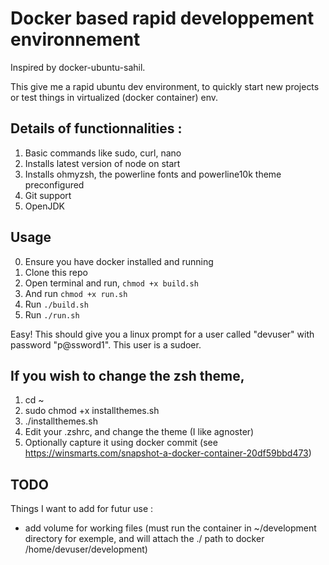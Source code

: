 # Docker based rapid developpement environnement

Inspired by docker-ubuntu-sahil.

This give me a rapid ubuntu dev environment, to quickly start new projects or test things in virtualized (docker container) env.

## Details of functionnalities :
1. Basic commands like sudo, curl, nano
2. Installs latest version of node on start
3. Installs ohmyzsh, the powerline fonts and powerline10k theme preconfigured
4. Git support
5. OpenJDK

## Usage
0. Ensure you have docker installed and running
1. Clone this repo
2. Open terminal and run, `chmod +x build.sh`
3. And run `chmod +x run.sh`
4. Run `./build.sh`
5. Run `./run.sh`

Easy! This should give you a linux prompt for a user called "devuser" with password "p@ssword1". This user is a sudoer.

## If you wish to change the zsh theme, 
1. cd ~
2. sudo chmod +x installthemes.sh
3. ./installthemes.sh
4. Edit your .zshrc, and change the theme (I like agnoster)
5. Optionally capture it using docker commit (see https://winsmarts.com/snapshot-a-docker-container-20df59bbd473)

## TODO
Things I want to add for futur use :
* add volume for working files (must run the container in ~/development directory for exemple, and will attach the ./ path to docker /home/devuser/development)


